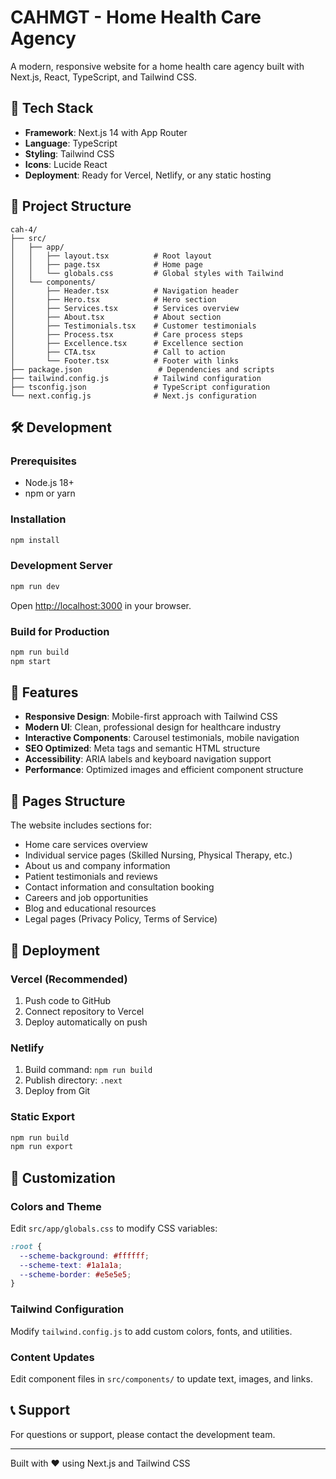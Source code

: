 # CAHMGT - Home Health Care Agency

A modern, responsive website for a home health care agency built with Next.js, React, TypeScript, and Tailwind CSS.

## 🚀 Tech Stack

- **Framework**: Next.js 14 with App Router
- **Language**: TypeScript
- **Styling**: Tailwind CSS
- **Icons**: Lucide React
- **Deployment**: Ready for Vercel, Netlify, or any static hosting

## 📁 Project Structure

```
cah-4/
├── src/
│   ├── app/
│   │   ├── layout.tsx          # Root layout
│   │   ├── page.tsx            # Home page
│   │   └── globals.css         # Global styles with Tailwind
│   └── components/
│       ├── Header.tsx          # Navigation header
│       ├── Hero.tsx            # Hero section
│       ├── Services.tsx        # Services overview
│       ├── About.tsx           # About section
│       ├── Testimonials.tsx    # Customer testimonials
│       ├── Process.tsx         # Care process steps
│       ├── Excellence.tsx      # Excellence section
│       ├── CTA.tsx             # Call to action
│       └── Footer.tsx          # Footer with links
├── package.json                 # Dependencies and scripts
├── tailwind.config.js          # Tailwind configuration
├── tsconfig.json               # TypeScript configuration
└── next.config.js              # Next.js configuration
```

## 🛠️ Development

### Prerequisites
- Node.js 18+ 
- npm or yarn

### Installation
```bash
npm install
```

### Development Server
```bash
npm run dev
```
Open [http://localhost:3000](http://localhost:3000) in your browser.

### Build for Production
```bash
npm run build
npm start
```

## 🎨 Features

- **Responsive Design**: Mobile-first approach with Tailwind CSS
- **Modern UI**: Clean, professional design for healthcare industry
- **Interactive Components**: Carousel testimonials, mobile navigation
- **SEO Optimized**: Meta tags and semantic HTML structure
- **Accessibility**: ARIA labels and keyboard navigation support
- **Performance**: Optimized images and efficient component structure

## 📱 Pages Structure

The website includes sections for:
- Home care services overview
- Individual service pages (Skilled Nursing, Physical Therapy, etc.)
- About us and company information
- Patient testimonials and reviews
- Contact information and consultation booking
- Careers and job opportunities
- Blog and educational resources
- Legal pages (Privacy Policy, Terms of Service)

## 🚀 Deployment

### Vercel (Recommended)
1. Push code to GitHub
2. Connect repository to Vercel
3. Deploy automatically on push

### Netlify
1. Build command: `npm run build`
2. Publish directory: `.next`
3. Deploy from Git

### Static Export
```bash
npm run build
npm run export
```

## 🔧 Customization

### Colors and Theme
Edit `src/app/globals.css` to modify CSS variables:
```css
:root {
  --scheme-background: #ffffff;
  --scheme-text: #1a1a1a;
  --scheme-border: #e5e5e5;
}
```

### Tailwind Configuration
Modify `tailwind.config.js` to add custom colors, fonts, and utilities.

### Content Updates
Edit component files in `src/components/` to update text, images, and links.

## 📞 Support

For questions or support, please contact the development team.

---

Built with ❤️ using Next.js and Tailwind CSS
